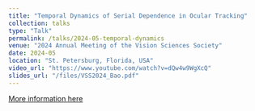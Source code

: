 ```yaml
---
title: "Temporal Dynamics of Serial Dependence in Ocular Tracking"
collection: talks
type: "Talk"
permalink: /talks/2024-05-temporal-dynamics
venue: "2024 Annual Meeting of the Vision Sciences Society"
date: 2024-05
location: "St. Petersburg, Florida, USA"
video_url: "https://www.youtube.com/watch?v=dQw4w9WgXcQ"
slides_url: "/files/VSS2024_Bao.pdf"
---
```


[More information here](http://exampleurl.com)

